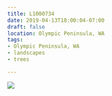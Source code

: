 ```yaml
---
title: L1000734
date: 2019-04-13T18:00:04-07:00
draft: false
location: Olympic Peninsula, WA
tags:
- Olympic Peninsula, WA
- landscapes
- trees

---
```

![](https://d17enza3bfujl8.cloudfront.net/L1000734.jpg)
